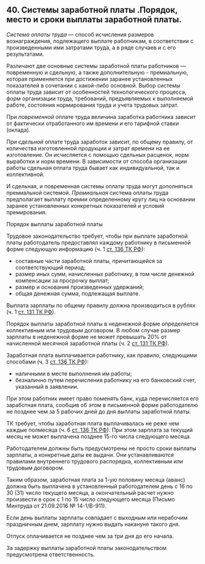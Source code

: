 ﻿## 40. Системы заработной платы .Порядок, место и сроки выплаты заработной платы.

*Система оплаты труда* — способ исчисления размеров вознаграждения, подлежащего
выплате работникам, в соответствии с произведенными ими затратами труда,
а в ряде случаев и с его результатами.

Различают две основные системы заработной платы работников — повременную
и сдельную, а также дополнительную - премиальную, которая применяется
при достижении заранее установленных показателей в сочетании с какой-либо
основной. Выбор системы оплаты труда зависит от особенностей технологического
процесса, форм организации труда, требований, предъявляемых к выполняемой
работе, состояния нормирования труда и учета трудовых затрат.

При *повременной* оплате труда величина заработка работника зависит
от фактически отработанного им времени и его тарифной ставки (оклада).
 
При *сдельной* оплате труда заработок зависит, по общему правилу,
от количества изготовленной продукции и затрат времени на ее изготовление.
Он исчисляется с помощью сдельных расценок, норм выработки и норм времени.
В зависимости от способа организации работы сдельная оплата труда бывает
как индивидуальной, так и коллективной.

И сдельная, и повременная системы оплаты труда могут дополняться премиальной
системой. *Премиальная* система оплаты труда предполагает выплату премии
определенному кругу лиц на основании заранее установленных конкретных
показателей и условий премирования.

Порядок выплаты заработной платы

Трудовое законодательство требует, чтобы при выплате заработной платы
работодатель предоставлял каждому работнику в письменной форме следующую
информацию (ч. 1 [ст. 136 ТК РФ](https://zakonrf.info/tk/136/)):

- составные части заработной платы, причитающейся за соответствующий период;
- размер иных сумм, начисленных работнику, в том числе денежной компенсации
  за просрочку выплат;
- размер и основания произведенных удержаний;
- общая денежная сумма, подлежащая выплате.

Выплата зарплаты по общему правилу должна производиться в рублях
(ч. 1 [ст. 131 ТК РФ](https://zakonrf.info/tk/131/)).

Порядок выплаты заработной платы в неденежной форме определяется коллективным
или трудовым договором. В любом случае размер зарплаты в неденежной форме
не может превышать 20% от начисленной месячной заработной платы
(ч. 2 [ст. 131 ТК РФ](https://zakonrf.info/tk/131/)).

Заработная плата выплачивается работнику, как правило, следующими способами
(ч. 3 [ст. 136 ТК РФ](https://zakonrf.info/tk/136/)):

- наличными в месте выполнения им работы;
- безналично путем перечисления работнику на его банковский счет,
  указанный в заявлении.
  
При этом работник имеет право поменять банк, куда перечисляется его заработная
плата, сообщив об этом в письменной форме работодателю не позднее чем
за 5 рабочих дней до дня выплаты заработной платы.

ТК требует, чтобы заработная плата выплачивалась не реже чем каждые полмесяца
(ч. 6 [ст. 136 ТК РФ](https://zakonrf.info/tk/136/)). При этом зарплата
за текущий месяц не может выплачена позднее 15-го числа следующего месяца.

Работодателем должны быть предусмотрены не просто сроки выплаты зарплаты,
а конкретные даты ее выдачи. Они устанавливаются правилами внутреннего
трудового распорядка, коллективным или трудовым договором.

Таким образом, заработная плата за 1-ую половину месяца (аванс) должна быть
выплачена в установленный работодателем день с 16 по 30 (31) число текущего
месяца, а окончательный расчет нужно произвести в срок с 1 по 15 число
следующего месяца (Письмо Минтруда от 21.09.2016 № 14-1/В-911).

Если день выплаты зарплаты совпадает с выходным или нерабочим праздничным
днем, зарплату нужно выдать накануне такого дня.

Отпуск оплачивается не позднее чем за три дня до его начала.

За задержку выплаты заработной платы законодательством предусмотрена
ответственность.
